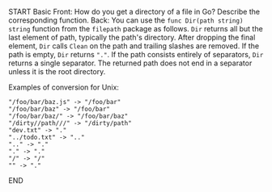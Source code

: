 START
Basic
Front: How do you get a directory of a file in Go? Describe the corresponding function.
Back: 
You can use the `func Dir(path string) string` function from the `filepath` package as follows.
`Dir` returns all but the last element of path, typically the path's directory. After dropping the final element, `Dir` calls `Clean` on the path and trailing slashes are removed. If the path is empty, `Dir` returns `"."`. If the path consists entirely of separators, `Dir` returns a single separator. The returned path does not end in a separator unless it is the root directory.

Examples of conversion for Unix:
```
"/foo/bar/baz.js" -> "/foo/bar"
"/foo/bar/baz" -> "/foo/bar"
"/foo/bar/baz/" -> "/foo/bar/baz"
"/dirty//path///" -> "/dirty/path"
"dev.txt" -> "."
"../todo.txt" -> ".."
".." -> "."
"." -> "."
"/" -> "/"
"" -> "."
```
<!--ID: 1745139558108-->
END